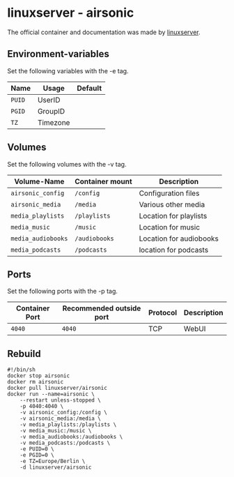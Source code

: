 # linuxserver - airsonic

The official container and documentation was made by [linuxserver](https://hub.docker.com/r/linuxserver/airsonic).

## Environment-variables

Set the following variables with the -e tag.

| Name   | Usage    | Default |
| ------ | -------- | ------- |
| `PUID` | UserID   |         |
| `PGID` | GroupID  |         |
| `TZ`   | Timezone |         |

## Volumes

Set the following volumes with the -v tag.

| Volume-Name        | Container mount | Description             |
| ------------------ | --------------- | ----------------------- |
| `airsonic_config`  | `/config`       | Configuration files     |
| `airsonic_media`   | `/media`        | Various other media     |
| `media_playlists`  | `/playlists`    | Location for playlists  |
| `media_music`      | `/music`        | Location for music      |
| `media_audiobooks` | `/audiobooks`   | Location for audiobooks |
| `media_podcasts`   | `/podcasts`     | location for podcasts   |

## Ports

Set the following ports with the -p tag.

| Container Port | Recommended outside port | Protocol | Description |
| -------------- | ------------------------ | -------- | ----------- |
| `4040`         | `4040`                   | TCP      | WebUI       |

## Rebuild

```shell
#!/bin/sh
docker stop airsonic
docker rm airsonic
docker pull linuxserver/airsonic
docker run --name=airsonic \
    --restart unless-stopped \
    -p 4040:4040 \
    -v airsonic_config:/config \
    -v airsonic_media:/media \
    -v media_playlists:/playlists \
    -v media_music:/music \
    -v media_audiobooks:/audiobooks \
    -v media_podcasts:/podcasts \
    -e PUID=0 \
    -e PGID=0 \
    -e TZ=Europe/Berlin \
    -d linuxserver/airsonic
```

